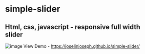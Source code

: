 # simple-slider
## Html, css, javascript - responsive full width slider
![image](https://user-images.githubusercontent.com/43639204/153141880-373e8b8e-c642-4129-a440-3b413185383e.png)
View Demo - https://joselinjoseph.github.io/simple-slider/
